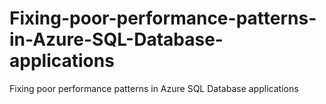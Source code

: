 # Fixing-poor-performance-patterns-in-Azure-SQL-Database-applications
Fixing poor performance patterns in Azure SQL Database applications

